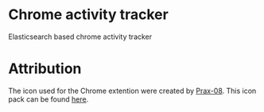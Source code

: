 # Chrome activity tracker
Elasticsearch based chrome activity tracker

# Attribution
The icon used for the Chrome extention were created by [Prax-08](http://prax-08.deviantart.com/). 
This icon pack can be found [here](http://www.deviantart.com/art/Boolean-1-1-166457851).
